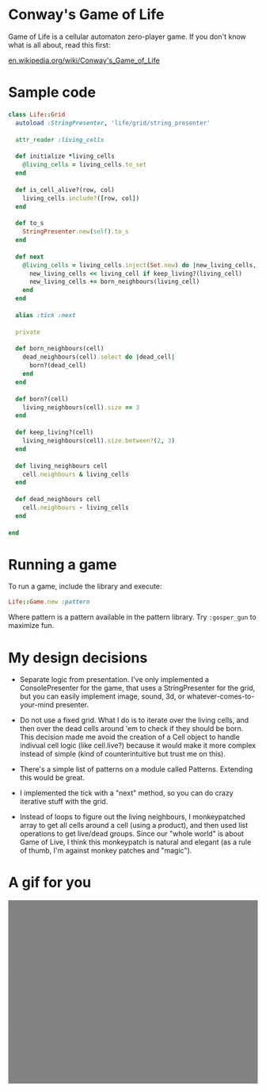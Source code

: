 Conway's Game of Life
===

Game of Life is a cellular automaton zero-player game. If you don't know what is all about, read this first:

[en.wikipedia.org/wiki/Conway's_Game_of_Life](http://en.wikipedia.org/wiki/Conway's_Game_of_Life)


Sample code
===

```ruby
class Life::Grid
  autoload :StringPresenter, 'life/grid/string_presenter'  

  attr_reader :living_cells

  def initialize *living_cells
    @living_cells = living_cells.to_set
  end

  def is_cell_alive?(row, col)
    living_cells.include?([row, col])
  end

  def to_s
    StringPresenter.new(self).to_s
  end

  def next
    @living_cells = living_cells.inject(Set.new) do |new_living_cells, living_cell|
      new_living_cells << living_cell if keep_living?(living_cell) 
      new_living_cells += born_neighbours(living_cell) 
    end
  end
  
  alias :tick :next
  
  private

  def born_neighbours(cell)
    dead_neighbours(cell).select do |dead_cell|
      born?(dead_cell) 
    end
  end

  def born?(cell)
    living_neighbours(cell).size == 3
  end

  def keep_living?(cell)
    living_neighbours(cell).size.between?(2, 3)
  end

  def living_neighbours cell
    cell.neighbours & living_cells
  end

  def dead_neighbours cell
    cell.neighbours - living_cells 
  end
  
end
```

Running a game
===

To run a game, include the library and execute:

```ruby
Life::Game.new :pattern
```

Where pattern is a pattern available in the pattern library. Try ```:gosper_gun``` to maximize fun.


My design decisions
===

- Separate logic from presentation. I've only implemented a ConsolePresenter for the game, that uses a StringPresenter for the grid, but you can easily implement image, sound, 3d, or whatever-comes-to-your-mind presenter.

- Do not use a fixed grid. What I do is to iterate over the living cells, and then over the dead cells around 'em to check if they should be born. This decision made me avoid the creation of a Cell object to handle indivual cell logic (like cell.live?) because it would make it more complex instead of simple (kind of counterintuitive but trust me on this).

- There's a simple list of patterns on a module called Patterns. Extending this would be great.

- I implemented the tick with a "next" method, so you can do crazy iterative stuff with the grid.

- Instead of loops to figure out the living neighbours, I monkeypatched array to get all cells around a cell (using a product), and then used list operations to get live/dead groups. Since our "whole world" is about Game of Live, I think this monkeypatch is natural and elegant (as a rule of thumb, I'm against monkey patches and "magic").

A gif for you
===

![Gosper gun](https://raw.githubusercontent.com/joaomilho/life/master/img/gosper.gif)